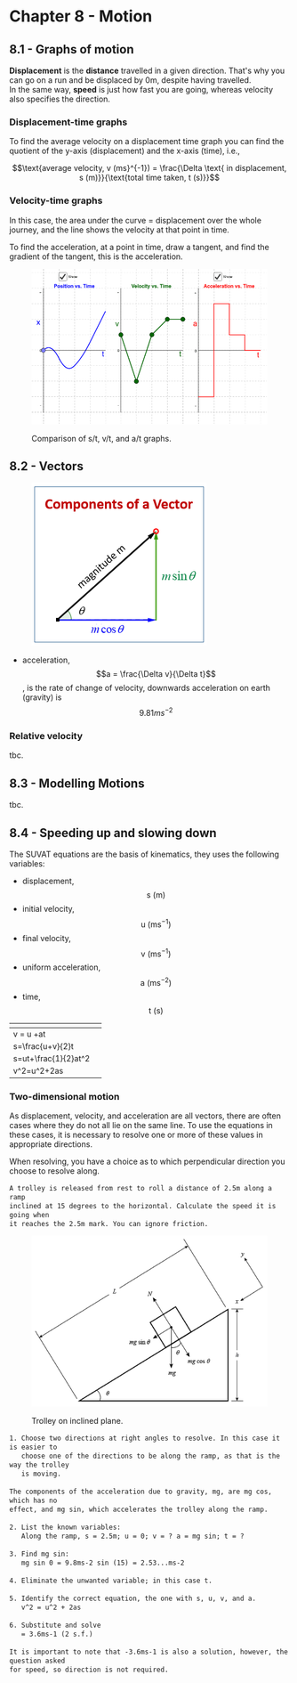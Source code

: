 # Chapter 8 - Motion

## 8.1 - Graphs of motion

**Displacement** is the **distance** travelled in a given direction. That's why you can go on a run and be displaced by 0m, despite having travelled. \
In the same way, **speed** is just how fast you are going, whereas velocity also specifies the direction.

### Displacement-time graphs

To find the average velocity on a displacement time graph you can find the quotient of the y-axis (displacement) and the x-axis (time), i.e.,

$$\text{average velocity, v (ms}^{-1}) = \frac{\Delta \text{ in displacement, s (m)}}{\text{total time taken, t (s)}}$$

### Velocity-time graphs&#x20;

In this case, the area under the curve = displacement over the whole journey, and the line shows the velocity at that point in time.&#x20;

To find the acceleration, at a point in time, draw a tangent, and find the gradient of the tangent, this is the acceleration.

<figure><img src="../.gitbook/assets/image (3) (1) (1) (1).png" alt=""><figcaption><p>Comparison of s/t, v/t, and a/t graphs.</p></figcaption></figure>

## 8.2 - Vectors

<figure><img src="../.gitbook/assets/image (1) (1) (1) (1) (1).png" alt=""><figcaption></figcaption></figure>

* acceleration, $$a = \frac{\Delta v}{\Delta t}$$, is the rate of change of velocity, downwards acceleration on earth (gravity) is $$9.81ms^{-2}$$&#x20;

### Relative velocity

tbc.

## 8.3 - Modelling Motions

tbc.

## 8.4 - Speeding up and slowing down

The SUVAT equations are the basis of kinematics, they uses the following variables:

* displacement, $$\text{s }(\text{m})$$
* initial velocity, $$\text{u }(\text{ms}^{-1})$$
* final velocity, $$\text{v }(\text{ms}^{-1})$$
* uniform acceleration, $$\text{a }(\text{ms}^{-2})$$
* time, $$\text{t }(\text{s})$$

<table data-card-size="large" data-column-title-hidden data-view="cards" data-full-width="false"><thead><tr><th></th><th data-hidden></th></tr></thead><tbody><tr><td><span class="math">v = u +at</span></td><td></td></tr><tr><td><span class="math">s=\frac{u+v}{2}t</span></td><td></td></tr><tr><td><span class="math">s=ut+\frac{1}{2}at^2</span></td><td></td></tr><tr><td><span class="math">v^2=u^2+2as</span></td><td></td></tr></tbody></table>

### Two-dimensional motion

As displacement, velocity, and acceleration are all vectors, there are often cases where they do not all lie on the same line. To use the equations in these cases, it is necessary to resolve one or more of these values in appropriate directions.

When resolving, you have a choice as to which perpendicular direction you choose to resolve along.

```
A trolley is released from rest to roll a distance of 2.5m along a ramp
inclined at 15 degrees to the horizontal. Calculate the speed it is going when
it reaches the 2.5m mark. You can ignore friction.
```

<figure><img src="../.gitbook/assets/image (3) (1).png" alt=""><figcaption><p>Trolley on inclined plane.</p></figcaption></figure>

```
1. Choose two directions at right angles to resolve. In this case it is easier to
   choose one of the directions to be along the ramp, as that is the way the trolley
   is moving.

The components of the acceleration due to gravity, mg, are mg cos, which has no
effect, and mg sin, which accelerates the trolley along the ramp. 

2. List the known variables: 
   Along the ramp, s = 2.5m; u = 0; v = ? a = mg sin; t = ?

3. Find mg sin:
   mg sin 0 = 9.8ms-2 sin (15) = 2.53...ms-2
   
4. Eliminate the unwanted variable; in this case t.

5. Identify the correct equation, the one with s, u, v, and a.
   v^2 = u^2 + 2as

6. Substitute and solve
   = 3.6ms-1 (2 s.f.)

It is important to note that -3.6ms-1 is also a solution, however, the question asked
for speed, so direction is not required.
```
